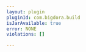```yaml
---
layout: plugin
pluginId: com.bigdora.build
isJarAvailable: true
error: NONE
violations: []

---
```

